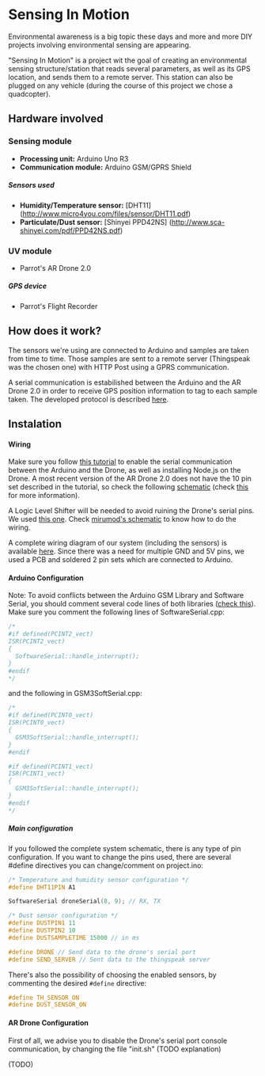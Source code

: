 Sensing In Motion
===============

Environmental awareness is a big topic these days and more and more DIY projects involving environmental sensing are appearing.

"Sensing In Motion" is a project wit the goal of creating an environmental sensing structure/station that reads several parameters, as well as its GPS location, and sends them to a remote server.
This station can also be plugged on any vehicle (during the course of this project we chose a quadcopter).

## Hardware involved
### Sensing module
* **Processing unit:** Arduino Uno R3
* **Communication module:** Arduino GSM/GPRS Shield

##### Sensors used
* **Humidity/Temperature sensor:** [DHT11] (http://www.micro4you.com/files/sensor/DHT11.pdf)
* **Particulate/Dust sensor:** [Shinyei PPD42NS] (http://www.sca-shinyei.com/pdf/PPD42NS.pdf)

### UV module
- Parrot's AR Drone 2.0

##### GPS device
- Parrot's Flight Recorder

## How does it work?
The sensors we're using are connected to Arduino and samples are taken from time to time. Those samples are sent to a remote server (Thingspeak was the chosen one) with HTTP Post using a GPRS communication.

A serial communication is estabilished between the Arduino and the AR Drone 2.0 in order to receive GPS position information to tag to each sample taken. The developed protocol is described [here](https://raw.githubusercontent.com/MigueelS/sensinginmotion/master/images/gps%20protocol.png).

## Instalation

#### Wiring
Make sure you follow [this tutorial](https://gist.github.com/maxogden/4152815) to enable the serial communication between the Arduino and the Drone, as well as installing Node.js on the Drone. A most recent version of the AR Drone 2.0 does not have the 10 pin set described in the tutorial, so check the following [schematic](https://raw.githubusercontent.com/MigueelS/sensinginmotion/master/images/6%20pin%20set.png) (check [this](http://forum.parrot.com/ardrone/en/viewtopic.php?id=8148) for more information).

A Logic Level Shifter will be needed to avoid ruining the Drone's serial pins. We used [this one](https://www.sparkfun.com/products/12009). Check [mirumod's schematic](http://mirumod.tk/hw/arduino_nano/MIRUMODNANO019GPSG_new.jpg) to know how to do the wiring.

A complete wiring diagram of our system (including the sensors) is available [here](https://raw.githubusercontent.com/MigueelS/sensinginmotion/master/images/System%20schematic.png). Since there was a need for multiple GND and 5V pins, we used a PCB and soldered 2 pin sets which are connected to Arduino.

#### Arduino Configuration
Note: To avoid conflicts between the Arduino GSM Library and Software Serial, you should comment several code lines of both libraries ([check this](http://purposefulscience.blogspot.pt/2013/06/arduino-gsm-shield-tips.html)).
Make sure you comment the following lines of SoftwareSerial.cpp:

```c
/*
#if defined(PCINT2_vect)
ISR(PCINT2_vect)
{
  SoftwareSerial::handle_interrupt();
}
#endif
*/
```

and the following in GSM3SoftSerial.cpp:

```cpp
/*
#if defined(PCINT0_vect)
ISR(PCINT0_vect)
{
  GSM3SoftSerial::handle_interrupt();
}
#endif

#if defined(PCINT1_vect)
ISR(PCINT1_vect)
{
  GSM3SoftSerial::handle_interrupt();
}
#endif
*/
```

##### Main configuration
If you followed the complete system schematic, there is any type of pin configuration. If you want to change the pins used, there are several #define directives you can change/comment on project.ino:

```cpp
/* Temperature and humidity sensor configuration */
#define DHT11PIN A1

SoftwareSerial droneSerial(8, 9); // RX, TX

/* Dust sensor configuration */
#define DUSTPIN1 11
#define DUSTPIN2 10
#define DUSTSAMPLETIME 15000 // in ms

#define DRONE // Send data to the drone's serial port
#define SEND_SERVER // Sent data to the thingspeak server
```

There's also the possibility of choosing the enabled sensors, by commenting the desired ```#define``` directive:
```cpp
#define TH_SENSOR_ON
#define DUST_SENSOR_ON
```

#### AR Drone Configuration
First of all, we advise you to disable the Drone's serial port console communication, by changing the file "init.sh" (TODO explanation)

(TODO)

